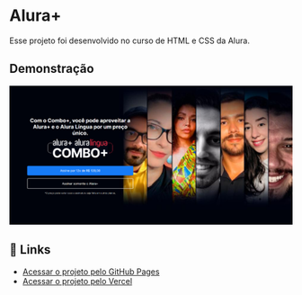 
# Alura+

Esse projeto foi desenvolvido no curso de HTML e CSS da Alura.




## Demonstração

![App Screenshot](https://raw.githubusercontent.com/juliasilvao/aluraplus/main/img/landingPage_AluraPlus.png)



## 🔗 Links
 - [Acessar o projeto pelo GitHub Pages](https://juliasilvao.github.io/aluraplus/)
 - [Acessar o projeto pelo Vercel](https://aluraplus-seven-pi.vercel.app/)
